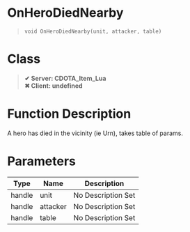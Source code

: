 # OnHeroDiedNearby
> `void OnHeroDiedNearby(unit, attacker, table)`
# Class
> __✔ Server: CDOTA_Item_Lua__  
> __✖ Client: undefined__  
# Function Description
A hero has died in the vicinity (ie Urn), takes table of params.
# Parameters
Type|Name|Description
--|--|--
handle|unit|No Description Set
handle|attacker|No Description Set
handle|table|No Description Set
